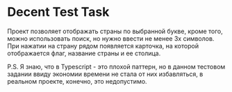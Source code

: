 # Decent Test Task

Проект позволяет отображать страны по выбранной букве, кроме того, можно использовать поиск, но нужно ввести не менее 3х символов. При нажатии на страну рядом появляется карточка, на которой отображается флаг, название страны и ее столица.  

P.S. Я знаю, что <any> в Typescript - это плохой паттерн, но в данном тестовом задании ввиду экономии времени не стала от них избавляться, в реальном проекте, конечно, это недопустимо.  

